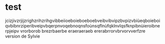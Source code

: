 # test

jcizjivzrjijzrighzrihzrihgvibbeiioeboieboeboebveibvibvipzbvpizvbiùeqboieboiqvbibnrziperibveipvbqerpnvoqebnoqnsfoùnsqflnùfqklnvlqsfknpibnùieroibnerpjeipv
vrorborob
brezrbaerbe
eraeraeraeb
ererabrrorvbrvorvverfzre
version de Sylvie